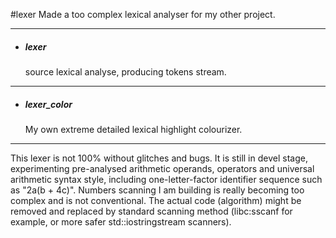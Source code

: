 #lexer
Made a too complex lexical analyser for my other project.

---
- <h5>lexer</h5> source lexical analyse, producing tokens stream.
---
 - <h5>lexer_color</h5> My own extreme detailed lexical highlight colourizer.

---
This lexer is not 100% without glitches and bugs. It is still in devel stage, experimenting
pre-analysed arithmetic operands, operators and universal arithmetic syntax style, including one-letter-factor identifier sequence
such as "2a(b + 4c)".
Numbers scanning I am building is really becoming too complex and is not conventional. The actual code (algorithm) might be removed and replaced by standard scanning method (libc:sscanf for example, or more safer std::iostringstream scanners).

